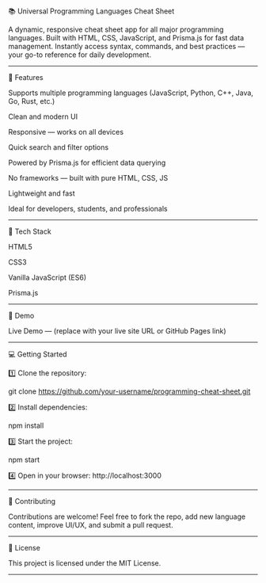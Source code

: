 📚 Universal Programming Languages Cheat Sheet

A dynamic, responsive cheat sheet app for all major programming languages.
Built with HTML, CSS, JavaScript, and Prisma.js for fast data management.
Instantly access syntax, commands, and best practices — your go-to reference for daily development.


---

🚀 Features

Supports multiple programming languages (JavaScript, Python, C++, Java, Go, Rust, etc.)

Clean and modern UI

Responsive — works on all devices

Quick search and filter options

Powered by Prisma.js for efficient data querying

No frameworks — built with pure HTML, CSS, JS

Lightweight and fast

Ideal for developers, students, and professionals



---

🔧 Tech Stack

HTML5

CSS3

Vanilla JavaScript (ES6)

Prisma.js



---

📸 Demo

Live Demo — (replace with your live site URL or GitHub Pages link)


---

💻 Getting Started

1️⃣ Clone the repository:

git clone https://github.com/your-username/programming-cheat-sheet.git

2️⃣ Install dependencies:

npm install

3️⃣ Start the project:

npm start

4️⃣ Open in your browser: http://localhost:3000


---

🙌 Contributing

Contributions are welcome!
Feel free to fork the repo, add new language content, improve UI/UX, and submit a pull request.


---

📄 License

This project is licensed under the MIT License.


---
